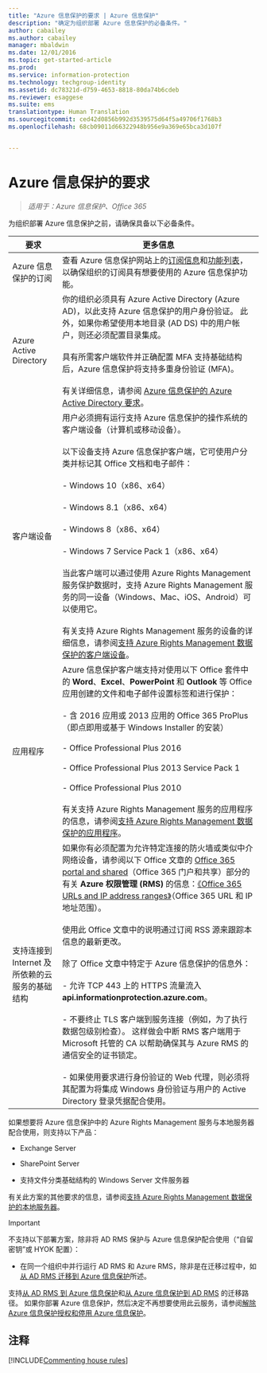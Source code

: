 ```yaml
---
title: "Azure 信息保护的要求 | Azure 信息保护"
description: "确定为组织部署 Azure 信息保护的必备条件。"
author: cabailey
ms.author: cabailey
manager: mbaldwin
ms.date: 12/01/2016
ms.topic: get-started-article
ms.prod: 
ms.service: information-protection
ms.technology: techgroup-identity
ms.assetid: dc78321d-d759-4653-8818-80da74b6cdeb
ms.reviewer: esaggese
ms.suite: ems
translationtype: Human Translation
ms.sourcegitcommit: ced42d0856b992d3539575d64f5a49706f1768b3
ms.openlocfilehash: 68cb09011d66322948b956e9a369e65bca3d107f


---
```


# <a name="requirements-for-azure-information-protection"></a>Azure 信息保护的要求

>*适用于：Azure 信息保护、Office 365*

为组织部署 Azure 信息保护之前，请确保具备以下必备条件。 

|要求|更多信息|
|---------------|--------------------|
|Azure 信息保护的订阅|查看 Azure 信息保护网站上的[订阅信息](https://www.microsoft.com/en-us/cloud-platform/azure-information-protection-pricing)和[功能列表](https://www.microsoft.com/en-us/cloud-platform/azure-information-protection-features)，以确保组织的订阅具有想要使用的 Azure 信息保护功能。|
|Azure Active Directory|你的组织必须具有 Azure Active Directory (Azure AD)，以此支持 Azure 信息保护的用户身份验证。 此外，如果你希望使用本地目录 (AD DS) 中的用户帐户，则还必须配置目录集成。<br /><br />具有所需客户端软件并正确配置 MFA 支持基础结构后，Azure 信息保护将支持多重身份验证 (MFA)。<br /><br />有关详细信息，请参阅 [Azure 信息保护的 Azure Active Directory 要求](requirements-azure-ad.md)。|
|客户端设备|用户必须拥有运行支持 Azure 信息保护的操作系统的客户端设备（计算机或移动设备）。<br /><br />以下设备支持 Azure 信息保护客户端，它可使用户分类并标记其 Office 文档和电子邮件：<br /><br />- Windows 10（x86、x64）<br /><br />- Windows 8.1（x86、x64）<br /><br />- Windows 8（x86、x64）<br /><br />- Windows 7 Service Pack 1（x86、x64）<br /><br />当此客户端可以通过使用 Azure Rights Management 服务保护数据时，支持 Azure Rights Management 服务的同一设备（Windows、Mac、iOS、Android）可以使用它。 <br /><br />有关支持 Azure Rights Management 服务的设备的详细信息，请参阅[支持 Azure Rights Management 数据保护的客户端设备](../get-started/requirements-client-devices.md)。|
|应用程序|Azure 信息保护客户端支持对使用以下 Office 套件中的 **Word**、**Excel**、**PowerPoint** 和 **Outlook** 等 Office 应用创建的文件和电子邮件设置标签和进行保护：<br /><br /> - 含 2016 应用或 2013 应用的 Office 365 ProPlus（即点即用或基于 Windows Installer 的安装）<br /><br />- Office Professional Plus 2016<br /><br />- Office Professional Plus 2013 Service Pack 1<br /><br />- Office Professional Plus 2010<br /><br />有关支持 Azure Rights Management 服务的应用程序的信息，请参阅[支持 Azure Rights Management 数据保护的应用程序](requirements-applications.md)。|
|支持连接到 Internet 及所依赖的云服务的基础结构|如果你有必须配置为允许特定连接的防火墙或类似中介网络设备，请参阅以下 Office 文章的 [Office 365 portal and shared](https://support.office.com/en-us/article/Office-365-URLs-and-IP-address-ranges-8548a211-3fe7-47cb-abb1-355ea5aa88a2?ui=en-US&rs=en-US&ad=US#bkmk_portal-identity)（Office 365 门户和共享）部分的有关 **Azure 权限管理 (RMS)** 的信息：[《Office 365 URLs and IP address ranges》](https://support.office.com/en-US/article/Office-365-URLs-and-IP-address-ranges-8548a211-3fe7-47cb-abb1-355ea5aa88a2)（Office 365 URL 和 IP 地址范围）。<br /><br />使用此 Office 文章中的说明通过订阅 RSS 源来跟踪本信息的最新更改。<br /><br />除了 Office 文章中特定于 Azure 信息保护的信息外：<br /><br />- 允许 TCP 443 上的 HTTPS 流量流入 **api.informationprotection.azure.com**。<br /><br />- 不要终止 TLS 客户端到服务连接（例如，为了执行数据包级别检查）。 这样做会中断 RMS 客户端用于 Microsoft 托管的 CA 以帮助确保其与 Azure RMS 的通信安全的证书锁定。<br /><br />- 如果使用要求进行身份验证的 Web 代理，则必须将其配置为将集成 Windows 身份验证与用户的 Active Directory 登录凭据配合使用。|

如果想要将 Azure 信息保护中的 Azure Rights Management 服务与本地服务器配合使用，则支持以下产品：

-   Exchange Server

-   SharePoint Server

-   支持文件分类基础结构的 Windows Server 文件服务器

有关此方案的其他要求的信息，请参阅[支持 Azure Rights Management 数据保护的本地服务器](requirements-servers.md)。

> [!IMPORTANT]
> 不支持以下部署方案，除非将 AD RMS 保护与 Azure 信息保护配合使用（“自留密钥”或 HYOK 配置）：
> 
> -   在同一个组织中并行运行 AD RMS 和 Azure RMS，除非是在迁移过程中，如[从 AD RMS 迁移到 Azure 信息保护](../plan-design/migrate-from-ad-rms-to-azure-rms.md)所述。
> 
> 支持[从 AD RMS 到 Azure 信息保护](http://technet.microsoft.com/library/Dn858447.aspx)和[从 Azure 信息保护到 AD RMS](http://msdn.microsoft.com/library/azure/dn629429.aspx) 的迁移路径。 如果你部署 Azure 信息保护，然后决定不再想要使用此云服务，请参阅[解除 Azure 信息保护授权和停用 Azure 信息保护](../deploy-use/decommission-deactivate.md)。

## <a name="comments"></a>注释

[!INCLUDE[Commenting house rules](../includes/houserules.md)]





<!--HONumber=Dec16_HO2-->


